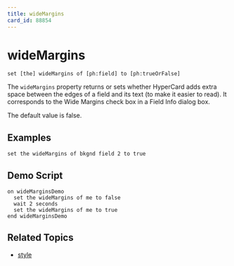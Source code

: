 ```yaml
---
title: wideMargins
card_id: 88854
---
```


# wideMargins

`set [the] wideMargins of [ph:field] to [ph:trueOrFalse]`

The `wideMargins` property returns or sets whether HyperCard adds extra space between the edges of a field and its text (to make it easier to read). It corresponds to the Wide Margins check box in a Field Info dialog box.

The default value is false. 

## Examples

```
set the wideMargins of bkgnd field 2 to true
```

## Demo Script

```
on wideMarginsDemo
  set the wideMargins of me to false
  wait 2 seconds
  set the wideMargins of me to true
end wideMarginsDemo
```

## Related Topics

* [style](/HyperTalkReference/properties/style)
